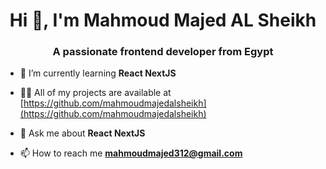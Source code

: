 <h1 align="center">Hi 👋, I'm Mahmoud Majed AL Sheikh
</h1>
<h3 align="center">A passionate frontend developer from Egypt</h3>

- 🌱 I’m currently learning **React NextJS**

- 👨‍💻 All of my projects are available at [https://github.com/mahmoudmajedalsheikh](https://github.com/mahmoudmajedalsheikh)

- 💬 Ask me about **React NextJS**

- 📫 How to reach me **mahmoudmajed312@gmail.com**


